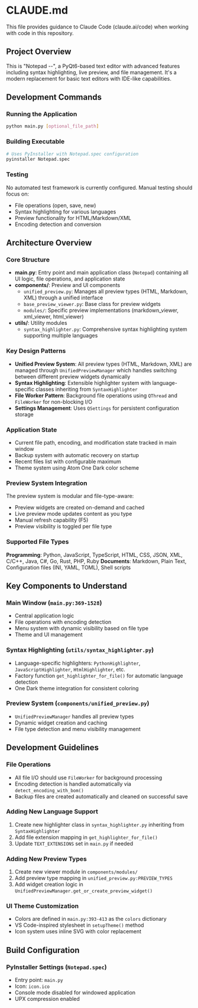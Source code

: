 # CLAUDE.md

This file provides guidance to Claude Code (claude.ai/code) when working with code in this repository.

## Project Overview

This is "Notepad --", a PyQt6-based text editor with advanced features including syntax highlighting, live preview, and file management. It's a modern replacement for basic text editors with IDE-like capabilities.

## Development Commands

### Running the Application
```bash
python main.py [optional_file_path]
```

### Building Executable
```bash
# Uses PyInstaller with Notepad.spec configuration
pyinstaller Notepad.spec
```

### Testing
No automated test framework is currently configured. Manual testing should focus on:
- File operations (open, save, new)
- Syntax highlighting for various languages
- Preview functionality for HTML/Markdown/XML
- Encoding detection and conversion

## Architecture Overview

### Core Structure
- **main.py**: Entry point and main application class (`Notepad`) containing all UI logic, file operations, and application state
- **components/**: Preview and UI components
  - `unified_preview.py`: Manages all preview types (HTML, Markdown, XML) through a unified interface
  - `base_preview_viewer.py`: Base class for preview widgets
  - `modules/`: Specific preview implementations (markdown_viewer, xml_viewer, html_viewer)
- **utils/**: Utility modules
  - `syntax_highlighter.py`: Comprehensive syntax highlighting system supporting multiple languages

### Key Design Patterns
- **Unified Preview System**: All preview types (HTML, Markdown, XML) are managed through `UnifiedPreviewManager` which handles switching between different preview widgets dynamically
- **Syntax Highlighting**: Extensible highlighter system with language-specific classes inheriting from `SyntaxHighlighter`
- **File Worker Pattern**: Background file operations using `QThread` and `FileWorker` for non-blocking I/O
- **Settings Management**: Uses `QSettings` for persistent configuration storage

### Application State
- Current file path, encoding, and modification state tracked in main window
- Backup system with automatic recovery on startup
- Recent files list with configurable maximum
- Theme system using Atom One Dark color scheme

### Preview System Integration
The preview system is modular and file-type-aware:
- Preview widgets are created on-demand and cached
- Live preview mode updates content as you type
- Manual refresh capability (F5)
- Preview visibility is toggled per file type

### Supported File Types
**Programming**: Python, JavaScript, TypeScript, HTML, CSS, JSON, XML, C/C++, Java, C#, Go, Rust, PHP, Ruby
**Documents**: Markdown, Plain Text, Configuration files (INI, YAML, TOML), Shell scripts

## Key Components to Understand

### Main Window (`main.py:369-1528`)
- Central application logic
- File operations with encoding detection
- Menu system with dynamic visibility based on file type
- Theme and UI management

### Syntax Highlighting (`utils/syntax_highlighter.py`)
- Language-specific highlighters: `PythonHighlighter`, `JavaScriptHighlighter`, `HtmlHighlighter`, etc.
- Factory function `get_highlighter_for_file()` for automatic language detection
- One Dark theme integration for consistent coloring

### Preview System (`components/unified_preview.py`)
- `UnifiedPreviewManager` handles all preview types
- Dynamic widget creation and caching
- File type detection and menu visibility management

## Development Guidelines

### File Operations
- All file I/O should use `FileWorker` for background processing
- Encoding detection is handled automatically via `detect_encoding_with_bom()`
- Backup files are created automatically and cleaned on successful save

### Adding New Language Support
1. Create new highlighter class in `syntax_highlighter.py` inheriting from `SyntaxHighlighter`
2. Add file extension mapping in `get_highlighter_for_file()`
3. Update `TEXT_EXTENSIONS` set in `main.py` if needed

### Adding New Preview Types
1. Create new viewer module in `components/modules/`
2. Add preview type mapping in `unified_preview.py:PREVIEW_TYPES`
3. Add widget creation logic in `UnifiedPreviewManager.get_or_create_preview_widget()`

### UI Theme Customization
- Colors are defined in `main.py:393-413` as the `colors` dictionary
- VS Code-inspired stylesheet in `setupTheme()` method
- Icon system uses inline SVG with color replacement

## Build Configuration

### PyInstaller Settings (`Notepad.spec`)
- Entry point: `main.py`
- Icon: `icon.ico`
- Console mode disabled for windowed application
- UPX compression enabled